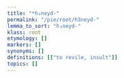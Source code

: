 ```yaml
---
title: "*h₃neyd-"
permalink: "/pie/root/h3neyd-"
lemma_to_sort: "h₃neyd-"
klass: root
etymology: []
markers: []
synonyms: []
definitions: [["to revile, insult"]]
topics: []
---
```

